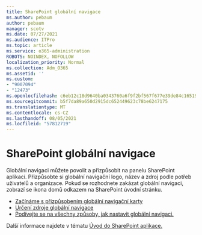 ```yaml
---
title: SharePoint globální navigace
ms.author: pebaum
author: pebaum
manager: scotv
ms.date: 07/27/2021
ms.audience: ITPro
ms.topic: article
ms.service: o365-administration
ROBOTS: NOINDEX, NOFOLLOW
localization_priority: Normal
ms.collection: Adm_O365
ms.assetid: ''
ms.custom:
- "9007094"
- "12473"
ms.openlocfilehash: c6eb12c18d9640ba0343760a6f9f2bf567f677e39de84c16519327c2f24d4447
ms.sourcegitcommit: b5f7da89a650d2915dc652449623c78be6247175
ms.translationtype: MT
ms.contentlocale: cs-CZ
ms.lasthandoff: 08/05/2021
ms.locfileid: "57812719"
---
```

# <a name="sharepoint-global-navigation"></a>SharePoint globální navigace

Globální navigaci můžete povolit a přizpůsobit na panelu SharePoint aplikací. Přizpůsobte si globální navigační logo, název a zdroj podle potřeb uživatelů a organizace. Pokud se rozhodnete zakázat globální navigaci, zobrazí se ikona domů odkazem na SharePoint úvodní stránku.

- [Začínáme s přizpůsobením globální navigační karty](/SharePoint/sharepoint-app-bar?WT.mc_id=365AdminCSH_SupportCentral#get-started-customizing-the-global-navigation-tab)
- [Určení zdroje globální navigace](/SharePoint/sharepoint-app-bar?WT.mc_id=365AdminCSH_SupportCentral#determine-the-global-navigation-source-depending-on-your-home-sites-configuration)
- [Podívejte se na všechny způsoby, jak nastavit globální navigaci.](/SharePoint/sharepoint-app-bar?WT.mc_id=365AdminCSH_SupportCentral#see-all-the-different-ways-you-can-set-up-global-navigation)

Další informace najdete v tématu [Úvod do SharePoint aplikace.](/sharepoint/sharepoint-app-bar) 

